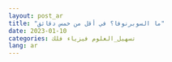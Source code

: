 ```yaml
---
layout: post_ar
title: "ما السوبرنوفا؟ في أقل من خمس دقائق"
date: 2023-01-10
categories: تسهيل_العلوم فيزياء فلك
lang: ar
---
```


<div class="amara-embed" data-url="http://www.youtube.com/watch?v=YIKXvDlf8_0" data-team="null" data-initial-language="ar" data-show-subtitles-default="true" data-show-transcript-default="true"></div>

<script type="text/javascript" src="https://amara.org/embedder-iframe"></script>

